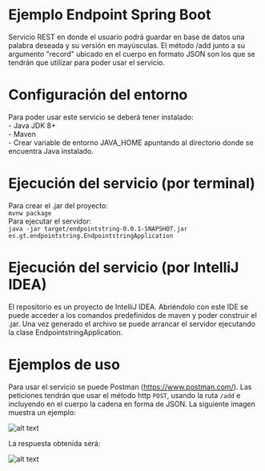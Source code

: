 # Ejemplo Endpoint Spring Boot

Servicio REST en donde el usuario podrá guardar en base de datos una palabra deseada y su versión en mayúsculas.
El método /add junto a su argumento "record" ubicado en el cuerpo en formato JSON son los que se tendrán que utilizar para 
poder usar el servicio.

# Configuración del entorno

Para poder usar este servicio se deberá tener instalado:  
    - Java JDK 8+  
    - Maven  
    - Crear variable de entorno JAVA_HOME apuntando al directorio donde se encuentra Java instalado.  
    

# Ejecución del servicio (por terminal)

Para crear el .jar del proyecto:  
    `mvnw package`  
Para ejecutar el servidor:  
    `java -jar target/endpointstring-0.0.1-SNAPSHOT.jar es.gt.endpointstring.EndpointstringApplication`  
    
# Ejecución del servicio (por IntelliJ IDEA)

El repositorio es un proyecto de IntelliJ IDEA. Abriéndolo con este IDE se puede acceder a los comandos predefinidos
de maven y poder construir el .jar. Una vez generado el archivo se puede arrancar el servidor ejecutando la clase
EndpointstringApplication.

# Ejemplos de uso

Para usar el servicio se puede Postman (https://www.postman.com/). Las peticiones tendrán que usar el método http `POST`,
usando la ruta `/add` e incluyendo en el cuerpo la cadena en forma de JSON. La siguiente imagen muestra un ejemplo:  

![alt text](https://i.imgur.com/JBOXirK.jpg)  

La respuesta obtenida será:  

![alt text](https://i.imgur.com/kcAoXOH.jpg)
